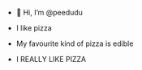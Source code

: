 - 👋 Hi, I’m @peedudu

- I like pizza

- My favourite kind of pizza is edible

- I REALLY LIKE PIZZA


<!---
peedudu/peedudu is a ✨ special ✨ repository because its `README.md` (this file) appears on your GitHub profile.
You can click the Preview link to take a look at your changes.
--->
